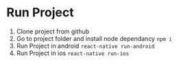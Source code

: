 # Run Project

1. Clone project from github
2. Go to project folder and install node dependancy `npm i`
3. Run Project in android  `react-native run-android`
3. Run Project in ios `react-native run-ios`